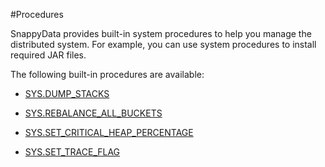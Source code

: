 #Procedures

SnappyData provides built-in system procedures to help you manage the distributed system. For example, you can use system procedures to install required JAR files.

<!--
!!!Note
	If you enable SQL authorization, you must use the <mark> TO BE CONFIRMED [GRANT] </mark> command to grant normal users permission to use these procedures. -->
	
The following built-in procedures are available:

* [SYS.DUMP_STACKS](dump-stacks.md)

* [SYS.REBALANCE_ALL_BUCKETS](rebalance-all-buckets.md)

* [SYS.SET_CRITICAL_HEAP_PERCENTAGE](set_critical_heap_percentage.md)

* [SYS.SET_TRACE_FLAG](set-trace-flag.md)
